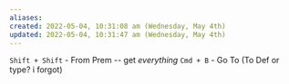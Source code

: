 ```yaml
---
aliases: 
created: 2022-05-04, 10:31:08 am (Wednesday, May 4th)
updated: 2022-05-04, 10:31:47 am (Wednesday, May 4th)
---
```

`Shift + Shift` - From Prem -- get *everything*
`Cmd + B` - Go To (To Def or type? i forgot)